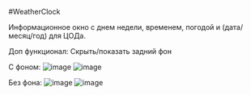 #WeatherClock
<!--Инфо блок-->
Информационное окно с днем недели, временем, погодой и (дата/месяц/год) для ЦОДа.

Доп функционал:
Скрыть/показать задний фон

<!--С фоном-->
С фоном:
![image](https://github.com/user-attachments/assets/28237035-d95c-4f35-aedf-19fef0450aaa)
![image](https://github.com/user-attachments/assets/4960a02d-8077-4f8b-8409-92b48be05e7f)



<!--Без фона-->
Без фона:
![image](https://github.com/user-attachments/assets/88ab0738-9461-44d4-a404-067d3cf3832c)
![image](https://github.com/user-attachments/assets/992e8037-07e5-4e1f-b83e-bea0a369417c)





<!--Версия
xml version="1.0"
encoding="utf-8"-->

